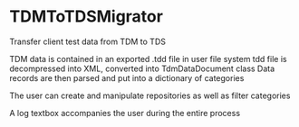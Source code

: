 # TDMToTDSMigrator

 Transfer client test data from TDM to TDS

 TDM data is contained in an exported .tdd file in user file system
 tdd file is decompressed into XML, converted into TdmDataDocument class
 Data records are then parsed and put into a dictionary of categories

 The user can create and manipulate repositories as well as filter categories

 A log textbox accompanies the user during the entire process
